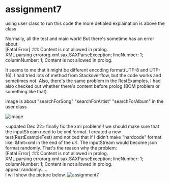 # assignment7
using user class to run this code
the more detialed explaination is above the class

Normally, all the test and main work!
But there's sometime has an error about:  
[Fatal Error] :1:1: Content is not allowed in prolog.  
XML parsing errororg.xml.sax.SAXParseException; lineNumber: 1; columnNumber: 1; Content is not allowed in prolog.  
                                          
It seems to me that it might be different encoding format(UTF-8 and UTF-16). I had tried lots of method from Stackoverflow, but the code works and sometimes not.
Also, there's the same problem in the RestExamples. I had also checked out whether there's content before prolog.(BOM problem or something like that)


image is about "searchForSong" "searchForArtist" "searchForAlbum" in the user class

![image](https://user-images.githubusercontent.com/108167692/208228714-cbb60179-5581-4a03-a8f1-1e5d29d897f4.jpg)


<updated Dec 22>
finally fix the xml problem!!!
we should make sure that the inputStream need to be xml format. I created a new test(RestExampleTest) amd noticed that if I didn't make "hardcode" format like: &fmt=xml in the end of the url. The inputStream would become json format randomly. That's the reason why the problem:  
[Fatal Error] :1:1: Content is not allowed in prolog.  
XML parsing errororg.xml.sax.SAXParseException; lineNumber: 1; columnNumber: 1; Content is not allowed in prolog.  
appear randomly.....  
I will show the picture below.
![assignment7](https://user-images.githubusercontent.com/108167692/209095450-cabe608c-0862-4647-8746-e7ba27a9728a.jpg)

